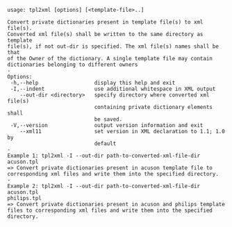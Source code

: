     usage: tpl2xml [options] [<template-file>..]
    
    Convert private dictionaries present in template file(s) to xml file(s).
    Converted xml file(s) shall be written to the same directory as template
    file(s), if not out-dir is specified. The xml file(s) names shall be that
    of the Owner of the dictionary. A single template file may contain
    dictionaries belonging to different owners
    -
    Options:
     -h,--help                  display this help and exit
     -I,--indent                use additional whitespace in XML output
        --out-dir <directory>   specify directory where converted xml file(s)
                                containing private dictionary elements shall
                                be saved.
     -V,--version               output version information and exit
        --xml11                 set version in XML declaration to 1.1; 1.0 by
                                default
    -
    Example 1: tpl2xml -I --out-dir path-to-converted-xml-file-dir acuson.tpl
    => Convert private dictionaries present in acuson template file to
    corresponding xml files and write them into the specified directory.
    -
    Example 2: tpl2xml -I --out-dir path-to-converted-xml-file-dir acuson.tpl
    philips.tpl
    => Convert private dictionaries present in acuson and philips template
    files to corresponding xml files and write them into the specified
    directory.